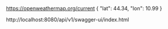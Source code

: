 https://openweathermap.org/current
{
"lat": 44.34,
"lon": 10.99
}

http://localhost:8080/api/v1/swagger-ui/index.html



